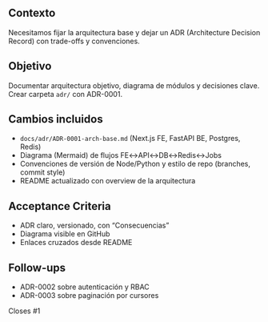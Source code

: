 ## Contexto
Necesitamos fijar la arquitectura base y dejar un ADR (Architecture Decision Record) con trade-offs y convenciones.

## Objetivo
Documentar arquitectura objetivo, diagrama de módulos y decisiones clave. Crear carpeta `adr/` con ADR-0001.

## Cambios incluidos
- `docs/adr/ADR-0001-arch-base.md` (Next.js FE, FastAPI BE, Postgres, Redis)
- Diagrama (Mermaid) de flujos FE↔API↔DB↔Redis↔Jobs
- Convenciones de versión de Node/Python y estilo de repo (branches, commit style)
- README actualizado con overview de la arquitectura

## Acceptance Criteria
- ADR claro, versionado, con “Consecuencias”
- Diagrama visible en GitHub
- Enlaces cruzados desde README

## Follow-ups
- ADR-0002 sobre autenticación y RBAC
- ADR-0003 sobre paginación por cursores

Closes #1
